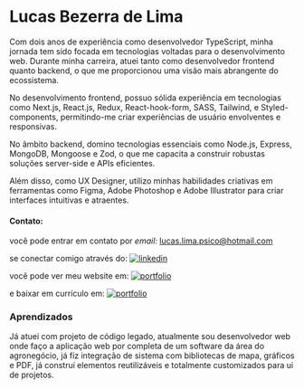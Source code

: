 # Lucas Bezerra de Lima

Com dois anos de experiência como desenvolvedor TypeScript, minha jornada tem sido focada em tecnologias voltadas para o desenvolvimento web. Durante minha carreira, atuei tanto como desenvolvedor frontend quanto backend, o que me proporcionou uma visão mais abrangente do ecossistema.

No desenvolvimento frontend, possuo sólida experiência em tecnologias como Next.js, React.js, Redux, React-hook-form, SASS, Tailwind, e Styled-components, permitindo-me criar experiências de usuário envolventes e responsivas.

No âmbito backend, domino tecnologias essenciais como Node.js, Express, MongoDB, Mongoose e Zod, o que me capacita a construir robustas soluções server-side e APIs eficientes.

Além disso, como UX Designer, utilizo minhas habilidades criativas em ferramentas como Figma, Adobe Photoshop e Adobe Illustrator para criar interfaces intuitivas e atraentes.

#### Contato: 
você pode entrar em contato por
*email:* lucas.lima.psico@hotmail.com

se conectar comigo através do:
[![linkedin](https://img.shields.io/badge/linkedin-000?style=for-the-badge&logo=linkedin&logoColor=white)](https://www.linkedin.com/in/bezlima/)

você pode ver meu website em:
[![portfolio](https://img.shields.io/badge/my_portfolio-000?style=for-the-badge&logo=ko-fi&logoColor=white)](https://bezlima-portfolio.vercel.app/)

e baixar em currículo em:
[![portfolio](https://img.shields.io/badge/curriculum_vitae-000?style=for-the-badge&logo=readdotcv&logoColor=white)](https://bezlima-portfolio.vercel.app/cv/CV-LucasLima.pdf)

### Aprendizados

Já atuei com projeto de código legado, atualmente sou desenvolvedor web onde faço a aplicação web por completa de um software da área do agronegócio, já fiz integração de sistema com bibliotecas de mapa, gráficos e PDF, já construí elementos reutilizáveis e totalmente customizados para ui de projetos.
